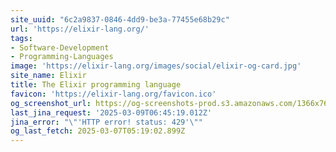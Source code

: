 ```yaml
---
site_uuid: "6c2a9837-0846-4dd9-be3a-77455e68b29c"
url: 'https://elixir-lang.org/'
tags:
- Software-Development
- Programming-Languages
image: 'https://elixir-lang.org/images/social/elixir-og-card.jpg'
site_name: Elixir
title: The Elixir programming language
favicon: 'https://elixir-lang.org/favicon.ico'
og_screenshot_url: https://og-screenshots-prod.s3.amazonaws.com/1366x768/80/false/597d862ddb283e49ebd771ee077af08990da1839fe1a37a77f42754028b24efb.jpeg
last_jina_request: '2025-03-09T06:45:19.012Z'
jina_error: "\"'HTTP error! status: 429'\""
og_last_fetch: 2025-03-07T05:19:02.899Z
---
```


